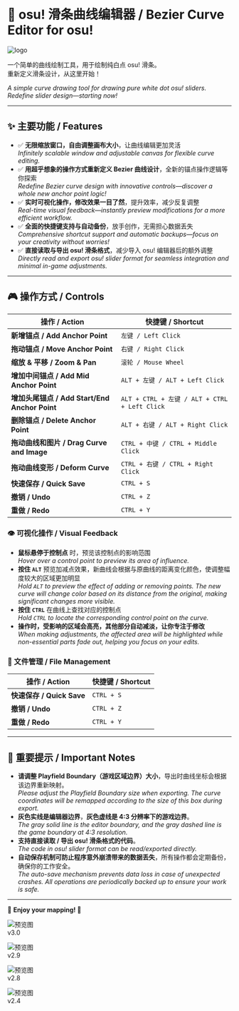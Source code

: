 # 🎨 osu! 滑条曲线编辑器 / Bezier Curve Editor for osu!

![logo](https://github.com/Scatola-desu/Bezier-Curve-Editor-for-osu-/blob/main/icon.png)

一个简单的曲线绘制工具，用于绘制纯白点 osu! 滑条。  
重新定义滑条设计，从这里开始！

*A simple curve drawing tool for drawing pure white dot osu! sliders.  
Redefine slider design—starting now!*

---

## ✨ 主要功能 / Features  
- ✅ **无限缩放窗口，自由调整画布大小**，让曲线编辑更加灵活  
  *Infinitely scalable window and adjustable canvas for flexible curve editing.*  
- ✅ **用超乎想象的操作方式重新定义 Bezier 曲线设计**，全新的锚点操作逻辑等你探索  
  *Redefine Bezier curve design with innovative controls—discover a whole new anchor point logic!*  
- ✅ **实时可视化操作，修改效果一目了然**，提升效率，减少反复调整  
  *Real-time visual feedback—instantly preview modifications for a more efficient workflow.*  
- ✅ **全面的快捷键支持与自动备份**，放手创作，无需担心数据丢失  
  *Comprehensive shortcut support and automatic backups—focus on your creativity without worries!*  
- ✅ **直接读取与导出 osu! 滑条格式**，减少导入 osu! 编辑器后的额外调整  
  *Directly read and export osu! slider format for seamless integration and minimal in-game adjustments.*  

---

## 🎮 操作方式 / Controls  

| 操作 / Action | 快捷键 / Shortcut |
|--------------|----------------|
| **新增锚点 / Add Anchor Point** | `左键 / Left Click` |
| **拖动锚点 / Move Anchor Point** | `右键 / Right Click` |
| **缩放 & 平移 / Zoom & Pan** | `滚轮 / Mouse Wheel` |
| **增加中间锚点 / Add Mid Anchor Point** | `ALT + 左键 / ALT + Left Click` |
| **增加头尾锚点 / Add Start/End Anchor Point** | `ALT + CTRL + 左键 / ALT + CTRL + Left Click` |
| **删除锚点 / Delete Anchor Point** | `ALT + 右键 / ALT + Right Click` |
| **拖动曲线和图片 / Drag Curve and Image** | `CTRL + 中键 / CTRL + Middle Click` |
| **拖动曲线变形 / Deform Curve** | `CTRL + 右键 / CTRL + Right Click` |
| **快速保存 / Quick Save** | `CTRL + S` |
| **撤销 / Undo** | `CTRL + Z` |
| **重做 / Redo** | `CTRL + Y` |

### 👁️ 可视化操作 / Visual Feedback  
- **鼠标悬停于控制点** 时，预览该控制点的影响范围  
  *Hover over a control point to preview its area of influence.*  
- **按住 `ALT`** 预览加减点效果，新曲线会根据与原曲线的距离变化颜色，使调整幅度较大的区域更加明显  
  *Hold `ALT` to preview the effect of adding or removing points. The new curve will change color based on its distance from the original, making significant changes more visible.*  
- **按住 `CTRL`** 在曲线上查找对应的控制点  
  *Hold `CTRL` to locate the corresponding control point on the curve.*  
- **操作时，受影响的区域会高亮，其他部分自动减淡，让你专注于修改**  
  *When making adjustments, the affected area will be highlighted while non-essential parts fade out, helping you focus on your edits.*  

### 💾 文件管理 / File Management  
| 操作 / Action | 快捷键 / Shortcut |
|--------------|----------------|
| **快速保存 / Quick Save** | `CTRL + S` |
| **撤销 / Undo** | `CTRL + Z` |
| **重做 / Redo** | `CTRL + Y` |

---

## 📏 重要提示 / Important Notes  
- **请调整 Playfield Boundary（游戏区域边界）大小**，导出时曲线坐标会根据该边界重新映射。  
  *Please adjust the Playfield Boundary size when exporting. The curve coordinates will be remapped according to the size of this box during export.*  
- **灰色实线是编辑器边界**，**灰色虚线是 4:3 分辨率下的游戏边界**。  
  *The gray solid line is the editor boundary, and the gray dashed line is the game boundary at 4:3 resolution.*  
- **支持直接读取 / 导出 osu! 滑条格式的代码**。  
  *The code in osu! slider format can be read/exported directly.*  
- **自动保存机制可防止程序意外崩溃带来的数据丢失**，所有操作都会定期备份，确保你的工作安全。  
  *The auto-save mechanism prevents data loss in case of unexpected crashes. All operations are periodically backed up to ensure your work is safe.*  
---

🚀 **Enjoy your mapping! 🎵**  

![预览图](https://github.com/Scatola-desu/Bezier-Curve-Editor-for-osu-/blob/main/images/Curve_Deformation.gif)   
v3.0  

![预览图](https://github.com/Scatola-desu/Bezier-Curve-Editor-for-osu-/blob/main/images/v2.9.png)  
v2.9  

![预览图](https://github.com/Scatola-desu/Bezier-Curve-Editor-for-osu-/blob/main/images/v2.8.png)  
v2.8  

![预览图](https://github.com/Scatola-desu/Bezier-Curve-Editor-for-osu-/blob/main/images/v2.4.png)  
v2.4  
